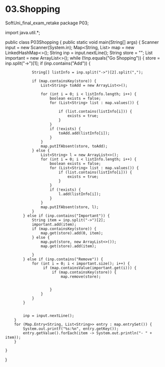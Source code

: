 # 03.Shopping
SoftUni_final_exam_retake
package P03;

import java.util.*;



public class P03Shopping {
    public static void main(String[] args) {
        Scanner input = new Scanner(System.in);
        Map<String, List<String>> map = new LinkedHashMap<>();
        String inp = input.nextLine();
        String store = "";
        List<String> important = new ArrayList<>();
        while (!inp.equals("Go Shopping")) {
            store = inp.split("->")[1];
            if (inp.contains("Add")) {

                String[] listInfo = inp.split("->")[2].split(",");

                if (map.containsKey(store)) {
                    List<String> toAdd = new ArrayList<>();

                    for (int i = 0; i < listInfo.length; i++) {
                        boolean exists = false;
                        for (List<String> list : map.values()) {

                            if (list.contains(listInfo[i])) {
                                exists = true;
                            }
                        }
                        if (!exists) {
                            toAdd.add(listInfo[i]);
                        }
                    }
                    map.putIfAbsent(store, toAdd);
                } else {
                    List<String> l = new ArrayList<>();
                    for (int i = 0; i < listInfo.length; i++) {
                        boolean exists = false;
                        for (List<String> list : map.values()) {
                            if (list.contains(listInfo[i])) {
                                exists = true;
                            }
                        }
                        if (!exists) {
                            l.add(listInfo[i]);
                        }
                    }
                    map.putIfAbsent(store, l);
                }
            } else if (inp.contains("Important")) {
                String item = inp.split("->")[2];
                important.add(item);
                if (map.containsKey(store)) {
                    map.get(store).add(0, item);
                } else {
                    map.put(store, new ArrayList<>());
                    map.get(store).add(item);

                }
            } else if (inp.contains("Remove")) {
                for (int i = 0; i < important.size(); i++) {
                     if (map.containsValue(important.get(i))) {
                         if (map.containsKey(store)) {
                             map.remove(store);


                        }
                    }
                }
            }


            inp = input.nextLine();
        }
        for (Map.Entry<String, List<String>> entry : map.entrySet()) {
            System.out.printf("%s:%n", entry.getKey());
            entry.getValue().forEach(item -> System.out.println("- " + item));
        }

    }
}
